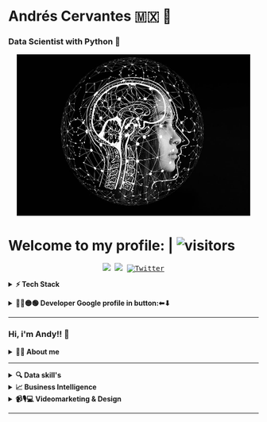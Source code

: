 # Andrés Cervantes 🇲🇽 :dragon: 
### Data Scientist with Python :snake:


<div align="center">
	<a href="Artificial I">
		<img src="./raw/artificial-intelligence-4389372_960_720.jpg" alt="press" height="325" width="470">
	</a>
</div>

# Welcome to my profile: | ![visitors](https://visitor-badge.glitch.me/badge?page_id=cervantes.21.cervantes21&style=flat-square&color=0088cc)
<!-- Social media -->

<p align="center">
	<kbd>
<a href="https://twitter.com/AndyDollin21"><img src="https://img.shields.io/badge/-@AndyDollin21-00acee?style=flat&logo=Twitter&logoColor=white" /></a>
<a href="https://www.linkedin.com/in/cervantes21/"><img src="https://img.shields.io/badge/-Andrés_Cervanes21-0072b1?style=flat&logo=Linkedin&logoColor=white" /></a>
<a href="https://twitter.com/intent/follow?screen_name=AndyDollin21"><img src="https://img.shields.io/twitter/follow/AndyDollin21.svg?style=social" alt="Twitter"></a>
	</kbd>
</p>

<!-- "Tech Stack" -->
<details>
  <summary><b>⚡ Tech Stack</b></summary>

<!-- Machine learning skill -->
| **Category** | **Technologies** |
| - | - |
**Set** |[![Python](https://img.shields.io/static/v1?label=&message=Python&color=FCC624&logo=python&logoColor=#3742fa)](https://www.python.org/) [![R](https://img.shields.io/static/v1?label=&message=R+Project&color=1289A7&logo=r&logoColor=FFFFFF)](https://www.r-project.org/) [![HTML](https://img.shields.io/static/v1?label=&message=HTML5&color=ff7f50&logo=HTML5&logoColor=FFFFFF)](https://lenguajehtml.com/html/) [![CSS3](https://img.shields.io/static/v1?label=&message=CSS&color=1e90ff&logo=css3&logoColor=FFFFFF)](https://lenguajecss.com/css/)
**Framework** | [![NumPy](https://img.shields.io/static/v1?label=&message=NumPy&color=0a3d62&logo=numpy&logoColor=FFFFFF)](https://numpy.org/) [![Pandas](https://img.shields.io/static/v1?label=&message=Pandas&color=1B1464&logo=pandas&logoColor=FFFFFF)](https://pandas.pydata.org/) [![Matplotlib](https://img.shields.io/static/v1?label=&message=Matplotlib&color=FFC312&logo=python&logoColor=2f3542)](https://matplotlib.org/) [![seaborn](https://img.shields.io/static/v1?label=&message=Seaborn&color=006266&logo=python&logoColor=FFFFFF)](https://seaborn.pydata.org/)
**Data** | [![PostgreSQL](https://img.shields.io/static/v1?label=&message=Postgre+SQL&color=227093&logo=postgresql&logoColor=FFFFFF)](https://www.postgresql.org/) [![MySQL](https://img.shields.io/static/v1?label=&message=My+SQL&color=2d98da&logo=mysql&logoColor=FFFFFF)](https://www.mysql.com/) [![Tensorflow](https://img.shields.io/static/v1?label=&message=Tensorflow&color=FF9F43&logo=tensorflow&logoColor=feca57)](https://www.tensorflow.org/)
**Backend** | [![Django](https://img.shields.io/static/v1?label=&message=Django&color=009432&logo=django&logoColor=FFFFFF)](https://www.djangoproject.com/) [![Flask](https://img.shields.io/static/v1?label=&message=Flask&color=f5f6fa&logo=flask&logoColor=2f3640)](https://flask.palletsprojects.com/) [![FastApi](https://img.shields.io/static/v1?label=&message=FastApi&color=01a3a4&logo=fastapi&logoColor=FFFFFF)](https://flask.palletsprojects.com/)
**Cloud** | [![Azure](https://img.shields.io/static/v1?label=&message=Azure&color=0078D4&logo=microsoftazure&logoColor=FFFFFF)](https://azure.microsoft.com/) [![Heroku](https://img.shields.io/static/v1?label=&message=Heroku&color=430098&logo=heroku&logoColor=FFFFFF)](https://heroku.com/) [![AWS](https://img.shields.io/static/v1?label=&message=AWS+Cloud&color=ffb142&logo=amazonaws&logoColor=1e272e)](https://aws.amazon.com/) [![Google Cloud](https://img.shields.io/static/v1?label=&message=GCP&color=4285F4&logo=googlecloud&logoColor=FFFFFF)](https://cloud.google.com/)
**DevOps** | [![Docker](https://img.shields.io/static/v1?label=&message=Docker&color=2496ED&logo=docker&logoColor=FFFFFF)](https://docker.com/)
**Testing** | [![Selenium](https://img.shields.io/static/v1?label=&message=Selenium&color=43B02A&logo=selenium&logoColor=FFFFFF)](https://www.selenium.dev/)
**Misc** | [![Linux](https://img.shields.io/static/v1?label=&message=Linux&color=FCC624&logo=linux&logoColor=000000)](https://www.linux.org/) [![Bash](https://img.shields.io/static/v1?label=&message=Bash&color=d35400&logo=gnubash&logoColor=FFFFFF)](https://www.gnu.org/software/bash/) [![Markdown](https://img.shields.io/static/v1?label=&message=Markdown&color=000000&logo=markdown&logoColor=FFFFFF)](https://en.wikipedia.org/wiki/Markdown)
**Editors** | [![Vim](https://img.shields.io/static/v1?label=&message=Vim&color=019733&logo=vim&logoColor=FFFFFF)](https://www.vim.org/) [![VS Code](https://img.shields.io/static/v1?label=&message=VS%20Code&color=2f3640&logo=visualstudiocode&logoColor=0097e6)](https://code.visualstudio.com/) [![Google Colab](https://img.shields.io/static/v1?label=&message=Google+Colab&color=e84118&logo=googlecolab&logoColor=#fbc531)](https://colab.research.google.com/) [![Deepnote](https://img.shields.io/static/v1?label=&message=Deepnote&color=dcdde1&logo=deepnote&logoColor=0097e6)](https://deepnote.com/)

----
<p><img align="center" width="190" src="./raw/coded-data.gif"/></p>

---

</details>

<!-- Dev profile -->
 <p>
    <details>
	  <summary><b>🔵🔴🟡🟢 Developer Google profile in button:⬅⬇ </b></summary><a href="https://g.dev/cervantes21"><img src="./raw/python.gif" alt="python_bg" width="500px"></a>

---
 </p>	
	</details>

---

<!-- "About me and skill's" -->
### Hi, i'm Andy!! 👋
<details>
  <summary><b>🙋‍♂️ About me</b></summary>

<!-- 'Version en Español: -->
  <details>
  <summary>
    <b>Mi historia en Español 🇲🇽: </b>
  </summary>
    <p>
      <img align="right" width="250" src="./raw/me_cervantes21.jpg"/>


  <blockquote>
  <!-- My history -->
Nací en Cuernavaca, México. 

Todo comienza al rededor de los 13 años con un interés en el diseño gráfico y la programación, el arte y la ecología. A esa edad agarraba trabajos sencillos, lo que me hizo ver una demanda en el diseño y la publicidad. 
Al rededor de los 15 años comienzo con trabajos freelance de diseño y algunos proyectos. 

A la edad de los 16 a los 19 años, comencé trabajando en una imprenta de publicidad en donde me dieron la oportunidad de desarrollarme más como diseñador y auxiliar administrativo, junto con eso estudiaba en la universidad la carrera de Mercadotecnia y publicidad. Al no presentarme un reto más allá de sólo ver lo que ya venía trabajando, decido cambiar de carrera, ahora a Relaciones Internacionales y Economía, lo cual me resulta muy agradable y estudió al rededor de un año y medio, pero eso tuvo como resultado darme más ganas de emprender y tener negocio propio, así que abandonó la carrera a los 20 y terminó trabajando en algunos lugares y proyectos, aparte también aprendiendo sobre Ciencias Sustentables en talleres y cursos.

A la edad de 21 años, comienzo con un negocio más formal de Muebles ecológicos hechos con llantas y madera reciclada. Por ese periodo nace mi primera hija. Con lo cual tenía que también tener un trabajo extra, dejó ese emprendimiento por falta de recursos y tiempo. Y mi padre me introduce a la venta de arte;
Con lo que ganaba junté para invertir con un Networking de telecomunicaciones, y resultó bien el crecimiento del equipo y logre ganar algo de dinero muy rápido.

Ya con 22 años aproximadamente comencé a invertir en crear un pequeño restaurante bar llamado "La Barra Azteca" concepto de burritos con ingredientes prehispánicos y mezcal, vendí la idea y al poco rato conozco una persona y nos asociamos para crear algunas pizzerías, la idea se llamaba "Pizzharina" una pizza de tortilla de harina en vez de masa, como son tradicionales. Continuamos abriendo hasta 3 locales, pero el que era mi socio, terminó haciendo fraudes a personas y a mí, pero yo termine siendo el que pago los platos rotos porque esta persona desapareció y mi nombre estaba en juego. 
Porque cuento esto... Porque es parte de mi experiencia, lo que aprendí es invaluable, y hace parte de mi ética. Además, ahora me resulta divertido.

Por lo sucedido contraigo varias deudas, pero continuo con tres trabajos a la vez, ya qué venía un segundo bebé en camino.
Así que por las mañanas era ayudante de carpintero ya qué no había trabajos disponibles, después de eso vendía algunos productos de novedad, por las noches hacía diseños y los fines de semana estudiaba diseño 3D y edición de vídeo. No tardó mucho en donde el dueño de la carpintería me ascendiera para realizar modelados 3D de diseños de muebles, cocinas, y ser su auxiliar contable por mi experiencia previa. Pasaron unos meses y justo eso hizo que optará por iniciar mi propia agencia de publicidad, con lo que ahí nace "Tree House, Publish and Desing" Pero su primera creación duró muy poco, porque me hicieron una propuesta para trabajar con una empresa dedicada a la imagen corporativa de escuelas, cuya empresa tenía más de 50 años en el mercado. llamado "Impemex" . En donde trabaje desde el área de producción, ventas, diseño hasta el área contable y después administrativa. Dónde pude desarrollar más mi manejo de equipos, pero sobre todo pude llevar a la empresa a una renovación tecnológica, desde la creación de su página web, hacer diseño, campañas publicitarias y su introducción a las redes, Google Analytics, etc. Periodo del 2018 al 2020, en dónde debido a la pandemia y sus clientes primordialmente pertenecer al sector de la educación, disminuyeron sus ventas y posteriormente a detener labores. 

</blockquote>

----

# Hay que aprovechar las oportunidades:
>Dentro del periodo del 2018 al 2020, también pasaba los ratos libres aprendiendo más sobre social-media marketing,  análisis de datos y video marketing, lo cual iba aplicando en mi trabajo en [Impemex](https://www.impemex.com/) cómo comentaba anteriormente cuando ocurre la pandemia y no puedo continuar trabajando en esa empresa. Pero justo los conocimientos que había adquirido me permitieron continuar con mi proyecto de Tree House, dónde la demanda del mercado aumentaba de querer mudarse a la era digital. Arme un equipo en donde realizábamos desde el diseño de la página web, campañas en redes sociales, con Google Ads, lograr posicionar algunos negocios, así hasta mediados del 2021, el problema llego cuando no supe cómo poder automatizar todos esos procesos.
# Ahí llego Python:
> Tras mi búsqueda del cómo poder automatizar los procesos de redes sociales, y poder ayudar a tomar buenas decisiones empresariales, asistencia y organización, bots de servicio al cliente, y muchas otras partes relacionadas, llevaron a  mi interés por usar la inteligencia artificial, en donde encontré a Python y el **Machine learning** y así comencé a estudiar de manera autodidacta, también haciendo certificaciones en la web y análisis de datos con [Google](https://developers.google.com/machine-learning/crash-course/ml-intro), para mi buena suerte [Impemex](https://www.impemex.com/) volvió a iniciar actividades y me invitaron a trabajar nuevamente, lo cual eso permitió que pudiera en este año 2022 estudiar en [Platzi](https://platzi.com/home) la carrera de Data Scientist & AI. 

# El presente.
> Tras presentar algunos problemas la empresa de "Impemex" debido a la pandemia, deciden los dueños vender la empresa, y así está comenzando para mí un nuevo comienzo. En dónde busco desarrollarme como Data Scientist y continuar para convertirme en un Machine learning engineer.
Actualmente, estaré subiendo mis avances en GitHub. 
Y estoy en búsqueda de continuar escribiendo más historias...
  </p>

[![Casco astronauta](https://i.imgur.com/b1kbwbR.gif)](https://platzi.com/cursos "Nunca pares de aprender")

---
  </details>

<!-- 'English version: ' -->
 <details>
  <summary>
    <b>My history in English 🇺🇸:</b>
  </summary>
    <p>
      <img align="right" width="250" src="./raw/me_cervantes21.jpg"/>


  <blockquote>
  <!-- My history -->
I was born in Cuernavaca, Mexico.

It all starts around the age of 13 with an interest in graphic design and programming, art, and ecology. At that age, he was taking simple jobs, which made me see a demand for design and advertising.
When i was 15 years old, I start with freelance design jobs and some projects.

When i was  16 to 19 years, I started working in an advertising printer where I was allowed to develop further as a designer and administrative assistant, along with that I was studying Marketing and Advertising at the university. By not presenting myself with a challenge beyond just seeing what I had already been working on, I decided to change my career, now to International Relations and Economics, which I find very pleasant I studied for about a year and a half, but that resulted in giving me more desire to start and have his own business, so he dropped out at 20 and ended up working in some places and projects, apart from also learning about Sustainable Sciences in workshops and courses.

when i was 21 years, I start a more formal business of ecological furniture made with tires and recycled wood. During that period my first daughter was born. He also had to have an extra job, he left that venture due to a lack of resources and time. And my father introduces me to the sale of art;
With what I earned I put together to invest in telecommunications networking, and the growth of the team turned out well and I managed to earn some money very quickly.

Approximately 22 years, I began to invest in creating a small restaurant-bar called "La Barra Azteca", a concept of burritos with pre-Hispanic ingredients and mezcal, I sold the idea and soon I met a person and we partnered to create some pizzerias, the idea came to life. called "Pizzharina" a flour tortilla pizza instead of dough, as they are traditional. We continued to open up 3 stores, but the one who was my partner, ended up defrauding people and me, but I ended up being the one who paid the piper because this person disappeared and my name was at stake.
Because I'm telling you this... Because it's part of my experience,  and it's part of my ethics. Besides, now I find it funny.

Due to what happened, I incur several debts, but I continue to work three jobs at the same time because a second baby was on the way.
So in the mornings she was a carpenter's helper since there were no jobs available, after that she sold some novelty products, in the evenings she made designs and on the weekends she studied 3D design and video editing. It didn't take long for the owner of the carpentry to promote me to carry out 3D modeling of furniture designs, and kitchens, and to be his accounting assistant due to my previous experience. A few months passed and that was exactly what made me decide to start my advertising agency, which is where "Tree House, Publish and Desing" was born. But its first creation did not last very long, because they made me an offer to work with a company dedicated to the corporate image of schools, whose company had been in the market for more than 50 years. called "Impex". I work from the production area, sales, and design to the accounting area and then administrative. Where I was able to further develop my team management, but above all, I was able to lead the company through a technological renovation, from the creation of its website, design, advertising campaigns, and its introduction to networks, Google Analytics, etc. In the period from 2018 to 2020, due to the pandemic and its clients primarily belonging to the education sector, their sales decreased and later they stopped working.

</blockquote>

----

# We need to take advantage of the opportunities:
>Within the period from 2018 to 2020, I also spent my free time learning more about social media marketing, data analysis, and video marketing, which I was applying in my work at [Impemex](https://www.impemex.com/ ) how I commented before when the pandemic occurs, and I cannot continue working in that company. But precisely the knowledge that I had acquired allowed me to continue with my Tree House project, where the market demand increased from wanting to move into the digital age. I put together a team where we carried out everything from the design of the web page, and campaigns on social networks, with Google Ads, to position some businesses, like this until mid-2021, the problem came when I did not know how to automate all those processes.

# Python is coming:
>My search for how to automate social media processes, and to help make good business decisions, assistance and organization, customer service bots, and many other related parties, led to my interest in using artificial intelligence, where I found Python and **Machine learning**, and so I began to study self-taught, also doing certifications on the web and data analysis with [Google](https://developers.google.com/machine-learning/crash -course/ml-intro), for my good luck [Impemex](https://www.impemex.com/) started activities again, and they invited me to work again, which allowed me to study in this year 2022. [Platzi](https://platzi.com/home) the career of Data Scientist & AI.

# In Present:
> After the "Impemex" company presented some problems due to the pandemic, the owners decided to sell the company, and thus a new beginning is beginning for me. Where I am looking to develop myself as a Data Scientist and continue to become a Machine learning engineer.
Currently, I will be uploading my progress on GitHub.
And I'm looking to continue writing more stories...
  </p>

[![Casco astronauta](https://i.imgur.com/b1kbwbR.gif)](https://platzi.com/cursos "Nunca pares de aprender")

---
  </details>
  </details>
</details>

---

<!-- "Data Skill's" -->
<details>
  <summary><b>🔍 Data skill's</b></summary>
    <p>
      <img align="left" width="250" src="./raw/data-analysis.gif"/>
      
<!-- <blockquote>
<!-- agregar texto -->
<!--/blockquote> -->

| **Category** | **Technologies** |
| - | - |
**Data Manipulation** |[![Python](https://img.shields.io/static/v1?label=&message=Python&color=009432&logo=python&logoColor=FFFFFF)](https://www.python.org/) [![R](https://img.shields.io/static/v1?label=&message=R+Project&color=1289A7&logo=r&logoColor=FFFFFF)](https://www.r-project.org/) [![MicrosoftExcel](https://img.shields.io/static/v1?label=&message=Microsoft+Excel&color=A3CB38&logo=microsoftexcel)](https://www.office.com/) [![NumPy](https://img.shields.io/static/v1?label=&message=NumPy&color=0a3d62&logo=numpy&logoColor=FFFFFF)](https://numpy.org/) [![Pandas](https://img.shields.io/static/v1?label=&message=Pandas&color=1B1464&logo=pandas&logoColor=FFFFFF)](https://pandas.pydata.org/)
**Data Viz** |[![Matplotlib](https://img.shields.io/static/v1?label=&message=Matplotlib&color=FFC312&logo=&logoColor=FFFFFF)](https://matplotlib.org/) [![seaborn](https://img.shields.io/static/v1?label=&message=Seaborn&color=006266&logo=seaborn&logoColor=FFFFFF)](https://seaborn.pydata.org/) [![MicrosoftOffice](https://img.shields.io/static/v1?label=&message=Microsoft+Office&color=e67e22&logo=microsoftoffice)](https://www.office.com/)
**Data Base** | [![PostgreSQL](https://img.shields.io/static/v1?label=&message=Postgre+SQL&color=227093&logo=postgresql&logoColor=FFFFFF)](https://www.postgresql.org/) [![MySQL](https://img.shields.io/static/v1?label=&message=My+SQL&color=2d98da&logo=mysql&logoColor=FFFFFF)](https://www.mysql.com/)
**Cloud** | [![Azure](https://img.shields.io/static/v1?label=&message=Azure&color=0078D4&logo=microsoftazure&logoColor=FFFFFF)](https://azure.microsoft.com/) [![Heroku](https://img.shields.io/static/v1?label=&message=Heroku&color=430098&logo=heroku&logoColor=FFFFFF)](https://heroku.com/) [![AWS](https://img.shields.io/static/v1?label=&message=AWS+Cloud&color=ffb142&logo=amazonaws&logoColor=1e272e)](https://aws.amazon.com/) [![Google Cloud](https://img.shields.io/static/v1?label=&message=GCP&color=4285F4&logo=googlecloud&logoColor=FFFFFF)](https://cloud.google.com/)
----
  
  </p>
</details>

<!-- "Business Intelligence" -->
<details>
  <summary><b>📈 Business Intelligence</b></summary>

# **Google Analytics**

> Data visualization with
[![GoogleAnalytics](./raw/descarga.png)](https://analytics.google.com/)

---

# **Tableau**
>[![Tableau](./raw/Tableau-Logo.png)](https://www.tableau.com/)

</details>

<!-- "Videomarketing & Design" -->
<details>
  <summary><b>📹🎙💻 Videomarketing & Design</b></summary>
    <p>
      <img align="right" width="250" src="./raw/marketing.jpg"/>
      
<!-- Design -->
| **Category** | **Software** |
| - | - |
| **Graphic Desing**| [![Photoshop](https://img.shields.io/static/v1?label=&message=Photoshop&color=303952&logo=adobephotoshop&logoColor=#2d98da)](https://www.adobe.com/mx/products/photoshop.html) [![Illustrator](https://img.shields.io/static/v1?label=&message=Illustrator&color=3d3d3d&logo=adobeillustrator&logoColor=#f7b731)](https://www.adobe.com/mx/products/illustrator.html)
| **Web Design** | [![Adobe XD](https://img.shields.io/static/v1?label=&message=Adobe+XD&color=7F1E51&logo=adobexd&logoColor=#e84393)](https://www.adobe.com/mx/products/xd.html)
| **Video Editor** | [![Aftereffects](https://img.shields.io/static/v1?label=&message=After+Effects&color=0c2461&logo=adobeaftereffects&logoColor=#778beb)](https://www.adobe.com/mx/products/aftereffects.html)  [![Pro](https://img.shields.io/static/v1?label=&message=Premiere+Pro&color=0c2461&logo=adobepremierepro&logoColor=#8c7ae6)](https://www.adobe.com/mx/products/premiere.html) 
    
----
  
  </p>
</details>

---





<!--  ![GitHub stats](https://github-readme-stats.vercel.app/api?username=cervantes21&show_icons=true&theme=radical)     [![Top Langs](https://github-readme-stats.vercel.app/api/top-langs/?username=cervantes21&layout=compact)](https://github.com/cervantes21/github-readme-stats) -->
